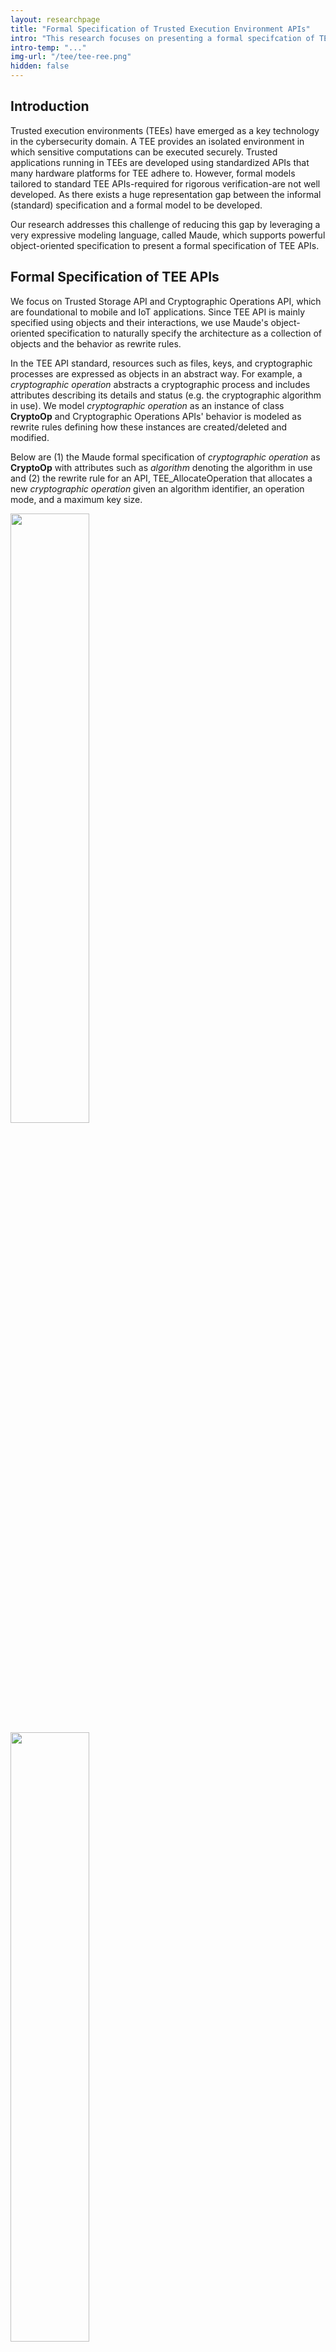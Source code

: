 ```yaml
---
layout: researchpage
title: "Formal Specification of Trusted Execution Environment APIs"
intro: "This research focuses on presenting a formal specifcation of TEE APIs by leveraging Maude, to support formal analysis and verificatin of TEE applications."
intro-temp: "..."
img-url: "/tee/tee-ree.png"
hidden: false
---
```


## Introduction
Trusted execution environments (TEEs) have emerged as a key technology in the cybersecurity domain. A TEE provides an isolated environment in which sensitive computations can be executed securely. Trusted applications running in TEEs are developed using standardized APIs that many hardware platforms for TEE adhere to. However, formal models tailored to standard TEE APIs-required for rigorous verification-are not well developed. As there exists a huge representation gap between the informal (standard) specification and a formal model to be developed.

Our research addresses this challenge of reducing this gap by leveraging a very expressive modeling language, called Maude, which supports powerful object-oriented specification to present a formal specification of TEE APIs.


## Formal Specification of TEE APIs
We focus on Trusted Storage API and Cryptographic Operations API, which are foundational to mobile and IoT applications. 
Since TEE API is mainly specified using objects and their interactions, we use Maude's object-oriented specification to naturally specify the architecture as a collection of objects and the behavior as rewrite rules. 

<!-- ### Specifying Trusted Storage & Cryptogrpahic Operations API Behaviors -->
In the TEE API standard, resources such as files, keys, and cryptographic processes are expressed as objects in an abstract way. For example, a *cryptographic operation* abstracts a cryptographic process and includes attributes describing its details and status (e.g. the cryptographic algorithm in use). We model *cryptographic operation* as an instance of class **CryptoOp** and Cryptographic Operations APIs' behavior is modeled as rewrite rules defining how these instances are created/deleted and modified.

Below are (1) the Maude formal specification of *cryptographic operation* as **CryptoOp** with attributes such as *algorithm* denoting the algorithm in use and (2) the rewrite rule for an API, TEE_AllocateOperation that allocates a new *cryptographic operation* given an algorithm identifier, an operation mode, and a maximum key size.

<img src="{{site.baseurl}}/images/respic/tee/obj-spec-example.png" width="50%">

<img src="{{site.baseurl}}/images/respic/tee/api-spec-example.png" width="50%">


## Case Study on Formal Analysis of MQT-TZ
We demonstrate the effectiveness and feasibility of our formal model using MQT-TZ, an open-source TEE application that secures MQTT, a topic-based publish-subscribe IoT protocol. For formal analysis, we model MQT-TZ's entities (brokers, publishers, and subscribers) as Maude objects and specify the overall protocol's behavior, including data collection, communication between clients, and broker-side processing as rewrite rules.

We analyze several security requirements under two threat models: an out-of-memory threat and a message modification threat. By expressing security requirements as linear temporal logic (LTL) formulas and applying Maude's built-in model checking method, we identify several security vulnerabilities. Below are (1) the LTL properties for MQT-TZ and (2) the model checking results, with red highlighting property P2 and P3 violations indicating possible vulnerabilities. By analyzing the violations, we have discovered that TA can panic during the message re-encryption and that when insufficient memory is detected, the TA finalizes the re-encryption with an error and returns a re-encrypted message containing (dummy) data. 

<img src="{{site.baseurl}}/images/respic/tee/ltl-prop.png" width="50%">

<img src="{{site.baseurl}}/images/respic/tee/before-patch-results.png" width="50%">

We implement code-level patches and confirm their integrity by performing the LTL model checking again. Below are (1) the proposed patches and (2) the model checking results showing that P2 and P3 are no longer violated.

<img src="{{site.baseurl}}/images/respic/tee/after-patch-results.png" width="50%">


## Members
- Geunyeol Yu <a href="mailto:rgyen@postech.ac.kr">rgyen (at) postech.ac.kr</a>
- Seunghyun Chae <a href="mailto:shchae7@postech.ac.kr">shchae7 (at) postech.ac.kr</a>


## References
- Geunyeol Yu, Seunghyun Chae, Kyungmin Bae, and Sungkun Moon. Formal Specification of Trusted Execution Environment APIs. International Conference on Fundamental Approaches to Software Engineering (FASE), 2024. [[paper](https://link.springer.com/chapter/10.1007/978-3-031-57259-3_5), [github](https://github.com/postechsv/tee-formal-analysis)]

---
Last modified: 2025/5/23 02:40:42 (Seunghyun Chae)
